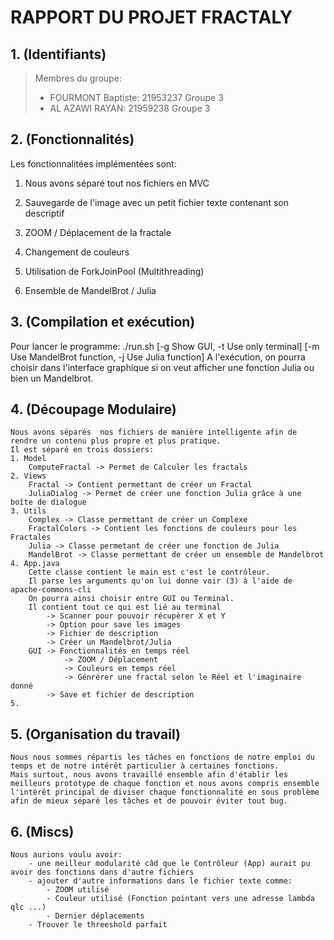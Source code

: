 # RAPPORT DU PROJET FRACTALY


## 1. (Identifiants)

> Membres du groupe:
> -  FOURMONT Baptiste: 21953237 Groupe 3
> -  AL AZAWI RAYAN: 21959238 Groupe 3


## 2. (Fonctionnalités)

Les fonctionnalitées implémentées sont:
1. Nous avons séparé tout nos fichiers en MVC

2. Sauvegarde de l'image avec un petit fichier texte contenant son descriptif

3. ZOOM / Déplacement de la fractale

4. Changement de couleurs 

5. Utilisation de ForkJoinPool (Multithreading)

6. Ensemble de MandelBrot / Julia


## 3. (Compilation et exécution)
Pour lancer le programme:
    ./run.sh [-g Show GUI, -t Use only terminal] [-m Use MandelBrot function, -j Use Julia function]
A l'exécution, on pourra choisir dans l'interface graphique si on veut afficher une fonction Julia ou bien un Mandelbrot.
## 4. (Découpage Modulaire)
    Nous avons séparés  nos fichiers de manière intelligente afin de rendre un contenu plus propre et plus pratique.
    Il est séparé en trois dossiers:
    1. Model
        ComputeFractal -> Permet de Calculer les fractals
    2. Views
        Fractal -> Contient permettant de créer un Fractal
        JuliaDialog -> Permet de créer une fonction Julia grâce à une boîte de dialogue
    3. Utils 
        Complex -> Classe permettant de créer un Complexe
        FractalColors -> Contient les fonctions de couleurs pour les Fractales
        Julia -> Classe permetant de créer une fonction de Julia
        MandelBrot -> Classe permettant de créer un ensemble de Mandelbrot
    4. App.java
        Cette classe contient le main est c'est le contrôleur.
        Il parse les arguments qu'on lui donne voir (3) à l'aide de apache-commons-cli
        On pourra ainsi choisir entre GUI ou Terminal.
        Il contient tout ce qui est lié au terminal
            -> Scanner pour pouvoir récupèrer X et Y
            -> Option pour save les images
            -> Fichier de description
            -> Créer un Mandelbrot/Julia
        GUI -> Fonctionnalités en temps réel
                -> ZOOM / Déplacement 
                -> Couleurs en temps réel
                -> Génrérer une fractal selon le Réel et l'imaginaire donné
            -> Save et fichier de description
    5. 

## 5. (Organisation du travail)
    Nous nous sommes répartis les tâches en fonctions de notre emploi du temps et de notre intérêt particulier à certaines fonctions.
    Mais surtout, nous avons travaillé ensemble afin d'établir les meilleurs prototype de chaque fonction et nous avons compris ensemble l'intérêt principal de diviser chaque fonctionnalité en sous problème afin de mieux séparé les tâches et de pouvoir éviter tout bug.

## 6. (Miscs)
    Nous aurions voulu avoir:
        - une meilleur modularité câd que le Contrôleur (App) aurait pu avoir des fonctions dans d'autre fichiers
        - ajouter d'autre informations dans le fichier texte comme:
            - ZOOM utilisé
            - Couleur utilisé (Fonction pointant vers une adresse lambda qlc ...)
            - Dernier déplacements
        - Trouver le threeshold parfait 
        

